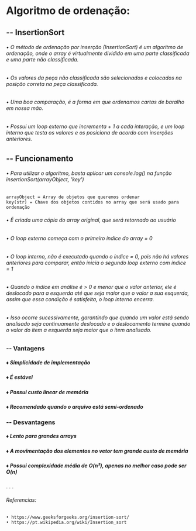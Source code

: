 # Algoritmo de ordenação: 

## -- InsertionSort
    
###### • O método de ordenação por inserção (InsertionSort) é um algoritmo de ordenação, onde o array é virtualmente dividido em uma parte classificada e uma parte não classificada. 
###### • Os valores da peça não classificada são selecionados e colocados na posição correta na peça classificada.
###### • Uma boa comparação, é a forma em que ordenamos cartas de baralho em nossa mão.
###### • Possui um loop externo que incrementa + 1 a cada interação, e um loop interno que testa os valores e os posiciona de acordo com inserções anteriores.

## -- Funcionamento

###### • Para utilizar o algoritmo, basta aplicar um console.log() na função insertionSort(arrayObject, 'key')

    arrayObject = Array de objetos que queremos ordenar
    key(str) = Chave dos objetos contidos no array que será usado para ordenação

###### • É criada uma cópia do array original, que será retornado ao usuário 
###### • O loop externo começa com o primeiro índice do array = 0
###### • O loop interno, não é executado quando o índice = 0, pois não há valores anteriores para comparar, então inicia o segundo loop externo com índice = 1
###### • Quando o índice em análise é > 0 e menor que o valor anterior, ele é deslocado para a esquerda até que seja maior que o valor a sua esquerda, assim que essa condição é satisfeita, o loop interno encerra.
###### • Isso ocorre sucessivamente, garantindo que quando um valor está sendo analisado seja continuamente deslocado e o deslocamento termine quando o valor do item a esquerda seja maior que o item analisado.

### -- Vantagens

##### ♦ Simplicidade de implementação
##### ♦ É estável
##### ♦ Possui custo linear de memória
##### ♦ Recomendado quando o arquivo está semi-ordenado

### -- Desvantagens

##### ♦ Lento para grandes arrays
##### ♦ A movimentação dos elementos no vetor tem grande custo de memória
##### ♦ Possui complexidade média de O(n²), apenas no melhor caso pode ser O(n)
.
.
.
###### Referencias:
    • https://www.geeksforgeeks.org/insertion-sort/
    • https://pt.wikipedia.org/wiki/Insertion_sort
